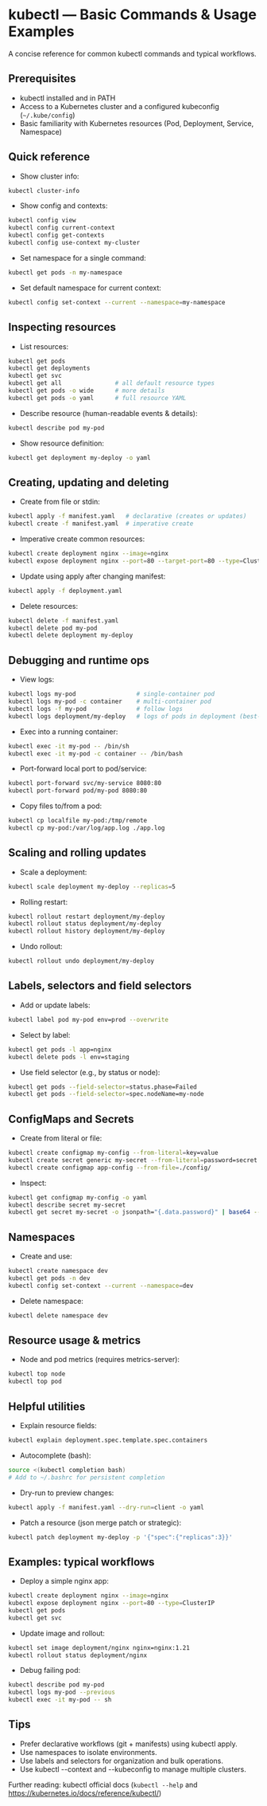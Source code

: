 # kubectl — Basic Commands & Usage Examples

A concise reference for common kubectl commands and typical workflows.

## Prerequisites
- kubectl installed and in PATH
- Access to a Kubernetes cluster and a configured kubeconfig (`~/.kube/config`)
- Basic familiarity with Kubernetes resources (Pod, Deployment, Service, Namespace)

## Quick reference
- Show cluster info:
```bash
kubectl cluster-info
```
- Show config and contexts:
```bash
kubectl config view
kubectl config current-context
kubectl config get-contexts
kubectl config use-context my-cluster
```
- Set namespace for a single command:
```bash
kubectl get pods -n my-namespace
```
- Set default namespace for current context:
```bash
kubectl config set-context --current --namespace=my-namespace
```

## Inspecting resources
- List resources:
```bash
kubectl get pods
kubectl get deployments
kubectl get svc
kubectl get all               # all default resource types
kubectl get pods -o wide      # more details
kubectl get pods -o yaml      # full resource YAML
```
- Describe resource (human-readable events & details):
```bash
kubectl describe pod my-pod
```
- Show resource definition:
```bash
kubectl get deployment my-deploy -o yaml
```

## Creating, updating and deleting
- Create from file or stdin:
```bash
kubectl apply -f manifest.yaml   # declarative (creates or updates)
kubectl create -f manifest.yaml  # imperative create
```
- Imperative create common resources:
```bash
kubectl create deployment nginx --image=nginx
kubectl expose deployment nginx --port=80 --target-port=80 --type=ClusterIP
```
- Update using apply after changing manifest:
```bash
kubectl apply -f deployment.yaml
```
- Delete resources:
```bash
kubectl delete -f manifest.yaml
kubectl delete pod my-pod
kubectl delete deployment my-deploy
```

## Debugging and runtime ops
- View logs:
```bash
kubectl logs my-pod                 # single-container pod
kubectl logs my-pod -c container    # multi-container pod
kubectl logs -f my-pod              # follow logs
kubectl logs deployment/my-deploy   # logs of pods in deployment (best-effort)
```
- Exec into a running container:
```bash
kubectl exec -it my-pod -- /bin/sh
kubectl exec -it my-pod -c container -- /bin/bash
```
- Port-forward local port to pod/service:
```bash
kubectl port-forward svc/my-service 8080:80
kubectl port-forward pod/my-pod 8080:80
```
- Copy files to/from a pod:
```bash
kubectl cp localfile my-pod:/tmp/remote
kubectl cp my-pod:/var/log/app.log ./app.log
```

## Scaling and rolling updates
- Scale a deployment:
```bash
kubectl scale deployment my-deploy --replicas=5
```
- Rolling restart:
```bash
kubectl rollout restart deployment/my-deploy
kubectl rollout status deployment/my-deploy
kubectl rollout history deployment/my-deploy
```
- Undo rollout:
```bash
kubectl rollout undo deployment/my-deploy
```

## Labels, selectors and field selectors
- Add or update labels:
```bash
kubectl label pod my-pod env=prod --overwrite
```
- Select by label:
```bash
kubectl get pods -l app=nginx
kubectl delete pods -l env=staging
```
- Use field selector (e.g., by status or node):
```bash
kubectl get pods --field-selector=status.phase=Failed
kubectl get pods --field-selector=spec.nodeName=my-node
```

## ConfigMaps and Secrets
- Create from literal or file:
```bash
kubectl create configmap my-config --from-literal=key=value
kubectl create secret generic my-secret --from-literal=password=secret
kubectl create configmap app-config --from-file=./config/
```
- Inspect:
```bash
kubectl get configmap my-config -o yaml
kubectl describe secret my-secret
kubectl get secret my-secret -o jsonpath="{.data.password}" | base64 --decode
```

## Namespaces
- Create and use:
```bash
kubectl create namespace dev
kubectl get pods -n dev
kubectl config set-context --current --namespace=dev
```
- Delete namespace:
```bash
kubectl delete namespace dev
```

## Resource usage & metrics
- Node and pod metrics (requires metrics-server):
```bash
kubectl top node
kubectl top pod
```

## Helpful utilities
- Explain resource fields:
```bash
kubectl explain deployment.spec.template.spec.containers
```
- Autocomplete (bash):
```bash
source <(kubectl completion bash)
# Add to ~/.bashrc for persistent completion
```
- Dry-run to preview changes:
```bash
kubectl apply -f manifest.yaml --dry-run=client -o yaml
```
- Patch a resource (json merge patch or strategic):
```bash
kubectl patch deployment my-deploy -p '{"spec":{"replicas":3}}'
```

## Examples: typical workflows
- Deploy a simple nginx app:
```bash
kubectl create deployment nginx --image=nginx
kubectl expose deployment nginx --port=80 --type=ClusterIP
kubectl get pods
kubectl get svc
```
- Update image and rollout:
```bash
kubectl set image deployment/nginx nginx=nginx:1.21
kubectl rollout status deployment/nginx
```
- Debug failing pod:
```bash
kubectl describe pod my-pod
kubectl logs my-pod --previous
kubectl exec -it my-pod -- sh
```

## Tips
- Prefer declarative workflows (git + manifests) using kubectl apply.
- Use namespaces to isolate environments.
- Use labels and selectors for organization and bulk operations.
- Use kubectl --context and --kubeconfig to manage multiple clusters.

Further reading: kubectl official docs (`kubectl --help` and https://kubernetes.io/docs/reference/kubectl/)
